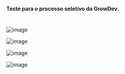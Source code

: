 
<b>Teste para o processo seletivo da GrowDev. </b>
#
![image](https://github.com/user-attachments/assets/b86241b4-0682-4aff-a1be-436051b32f8d)

![image](https://github.com/user-attachments/assets/4e54a5a4-c1c4-4123-a5b9-dca6b90535d0)

![image](https://github.com/user-attachments/assets/65d26ae8-ba3f-42c8-8588-086ac7968767)

![image](https://github.com/user-attachments/assets/6e9614a8-43e3-469b-9742-bb9aad38d86d)


